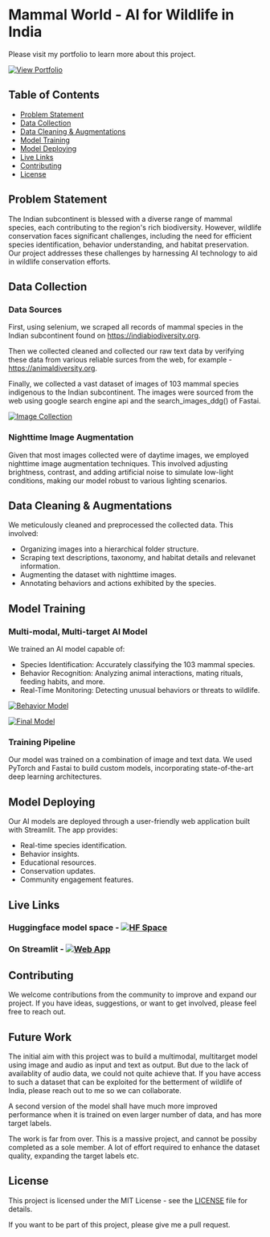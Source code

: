 # Mammal World - AI for Wildlife in India

Please visit my portfolio to learn more about this project.

[![View Portfolio](https://img.shields.io/badge/View-Portfolio-brightgreen.svg?style=for-the-badge&logo=appveyor)](https://2mdipro7.github.io/portfolio/projects/mammal-world.html)

## Table of Contents
- [Problem Statement](#problem-statement)
- [Data Collection](#data-collection)
- [Data Cleaning & Augmentations](#data-cleaning--augmentations)
- [Model Training](#model-training)
- [Model Deploying](#model-deploying)
- [Live Links](#live-links)
- [Contributing](#contributing)
- [License](#license)

## Problem Statement

The Indian subcontinent is blessed with a diverse range of mammal species, each contributing to the region's rich biodiversity. However, wildlife conservation faces significant challenges, including the need for efficient species identification, behavior understanding, and habitat preservation. Our project addresses these challenges by harnessing AI technology to aid in wildlife conservation efforts.

## Data Collection

### Data Sources

First, using selenium, we scraped all records of mammal species in the Indian subcontinent found on https://indiabiodiversity.org.

Then we collected cleaned and collected our raw text data by verifying these data from various reliable surces from the web, for example - https://animaldiversity.org.

Finally, we collected a vast dataset of images of 103 mammal species indigenous to the Indian subcontinent. The images were sourced from the web using google search engine api and the search_images_ddg() of Fastai.

[![Image Collection](https://img.shields.io/badge/Image%20Collection-blue?logo=Google-Colab)](https://colab.research.google.com/drive/1MB6SqMxQL-d7uKEQTw1Bzv22m-Mi1ir7?usp=sharing)

### Nighttime Image Augmentation

Given that most images collected were of daytime images, we employed nighttime image augmentation techniques. This involved adjusting brightness, contrast, and adding artificial noise to simulate low-light conditions, making our model robust to various lighting scenarios.

## Data Cleaning & Augmentations

We meticulously cleaned and preprocessed the collected data. This involved:

- Organizing images into a hierarchical folder structure.
- Scraping text descriptions, taxonomy, and habitat details and relevanet information.
- Augmenting the dataset with nighttime images.
- Annotating behaviors and actions exhibited by the species.

## Model Training

### Multi-modal, Multi-target AI Model

We trained an AI model capable of:

- Species Identification: Accurately classifying the 103 mammal species.
- Behavior Recognition: Analyzing animal interactions, mating rituals, feeding habits, and more.
- Real-Time Monitoring: Detecting unusual behaviors or threats to wildlife.

[![Behavior Model](https://img.shields.io/badge/Behavior%20Model-red?logo=Google-Colab)](https://colab.research.google.com/drive/1blpMrT_71oER3HeUWQiH4xTBsmzeHMhf?usp=sharing)

[![Final Model](https://img.shields.io/badge/Final%20Model-green?logo=Google-Colab)](https://colab.research.google.com/drive/1P8kzuABcCqvLawsC9XYHY_KZ9ngt0xj7?usp=sharing)

### Training Pipeline

Our model was trained on a combination of image and text data. We used PyTorch and Fastai to build custom models, incorporating state-of-the-art deep learning architectures.

## Model Deploying

Our AI models are deployed through a user-friendly web application built with Streamlit. The app provides:

- Real-time species identification.
- Behavior insights.
- Educational resources.
- Conservation updates.
- Community engagement features.

## Live Links

### Huggingface model space - [![HF Space](https://img.shields.io/badge/HuggingFace-Space-brightgreen.svg?style=for-the-badge&logo=appveyor)](https://huggingface.co/spaces/dipro7/mammals-of-india)

### On Streamlit - [![Web App](https://img.shields.io/badge/Streamlit-App-brightyellow.svg?style=for-the-badge&logo=appveyor)](https://mammal-world.streamlit.app/)

## Contributing

We welcome contributions from the community to improve and expand our project. If you have ideas, suggestions, or want to get involved, please feel free to reach out.

## Future Work


The initial aim with this project was to build a multimodal, multitarget model using image and audio as input and text as output. But due to the lack of availablity of audio data, we could not quite achieve that. If you have access to such a dataset that can be exploited for the betterment of wildlife of India, please reach out to me so we can collaborate.

A second version of the model shall have much more improved performance when it is trained on even larger number of data, and has more target labels.

The work is far from over. This is a massive project, and cannot be possiby completed as a sole member. A lot of effort required to enhance the dataset quality, expanding the target labels etc.

## License

This project is licensed under the MIT License - see the [LICENSE](LICENSE) file for details.

If you want to be part of this project, please give me a pull request.
